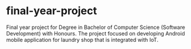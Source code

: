 # final-year-project
Final year project for Degree in Bachelor of Computer Science (Software Development) with Honours. The project focused on developing Android mobile application for laundry shop that is integrated with IoT.
